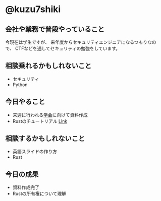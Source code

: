 # @kuzu7shiki

## 会社や業務で普段やっていること
今現在は学生ですが、
来年度からセキュリティエンジニアになるつもりなので、
CTFなどを通してセキュリティの勉強をしています。

## 相談乗れるかもしれないこと
- セキュリティ
- Python

## 今日やること
- 来週に行われる[学会](https://ccnc2020.ieee-ccnc.org/)に向けて資料作成
- Rustのチュートリアル [Link](https://doc.rust-jp.rs/book/second-edition/)

## 相談するかもしれないこと
- 英語スライドの作り方
- Rust

## 今日の成果
- 資料作成完了
- Rustの所有権について理解